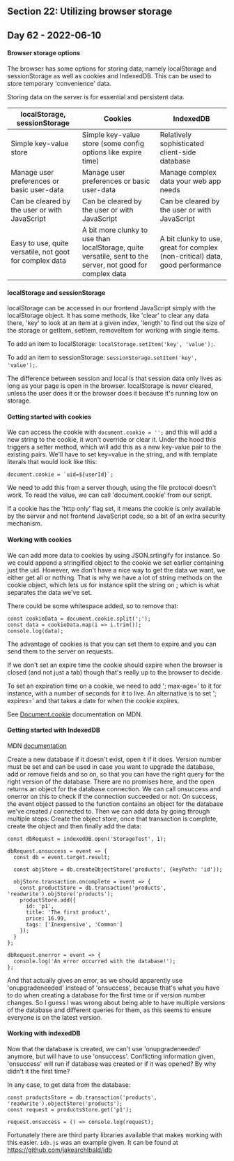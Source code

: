 ## Section 22: Utilizing browser storage

## Day 62 - 2022-06-10

#### <b>Browser storage options</b>

The browser has some options for storing data, namely localStorage and sessionStorage as well as cookies and IndexedDB. This can be used to store temporary 'convenience' data.

Storing data on the server is for essential and persistent data.

|localStorage, sessionStorage|Cookies|IndexedDB|
|----------------------------|-------|---------|
|Simple key-value store|Simple key-value store (some config options like expire time)|Relatively sophisticated client-side database|
|Manage user preferences or basic user-data|Manage user preferences or basic user-data|Manage complex data your web app needs|
|Can be cleared by the user or with JavaScript|Can be cleared by the user or with JavaScript|Can be cleared by the user or with JavaScript|
|Easy to use, quite versatile, not goot for complex data|A bit more clunky to use than localStorage, quite versatile, sent to the server, not good for complex data|A bit clunky to use, great for complex (non-critical) data, good performance|

#### <b>localStorage and sessionStorage</b>

localStorage can be accessed in our frontend JavaScript simply with the localStorage object. It has some methods, like 'clear' to clear any data there, 'key' to look at an item at a given index, 'length' to find out the size of the storage or getItem, setItem, removeItem for working with single items.

To add an item to localStorage: `localStorage.setItem('key', 'value');`.

To add an item to sessionStorage: `sessionStorage.setItem('key', 'value');`.

The difference between session and local is that session data only lives as long as your page is open in the browser. localStorage is never cleared, unless the user does it or the browser does it because it's running low on storage.

#### <b>Getting started with cookies</b>

We can access the cookie with `document.cookie = '';` and this will add a new string to the cookie, it won't override or clear it. Under the hood this triggers a setter method, which will add this as a new key-value pair to the existing pairs. We'll have to set key=value in the string, and with template literals that would look like this:

```
document.cookie = `uid=${userId}`;
```

We need to add this from a server though, using the file protocol doesn't work. To read the value, we can call 'document.cookie' from our script.

If a cookie has the 'http only' flag set, it means the cookie is only available by the server and not frontend JavaScript code, so a bit of an extra security mechanism.

#### <b>Working with cookies</b>

We can add more data to cookies by using JSON.srtingify for instance. So we could append a stringified object to the cookie we set earlier containing just the uid. However, we don't have a nice way to get the data we want, we either get all or nothing. That is why we have a lot of string methods on the cookie object, which lets us for instance split the string on ; which is what separates the data we've set.

There could be some whitespace added, so to remove that:

```JS
const cookieData = document.cookie.split(';');
const data = cookieData.map(i => i.trim());
console.log(data);
```

The advantage of cookies is that you can set them to expire and you can send them to the server on requests.

If we don't set an expire time the cookie should expire when the browser is closed (and not just a tab) though that's really up to the browser to decide.

To set an expiration time on a cookie, we need to add '; max-age=' to it for instance, with a number of seconds for it to live. An alternative is to set '; expires=' and that takes a date for when the cookie expires.

See [Document.cookie](https://developer.mozilla.org/en-US/docs/Web/API/Document/cookie) documentation on MDN.

#### <b>Getting started with IndexedDB</b>

MDN [documentation](https://developer.mozilla.org/en-US/docs/Web/API/IndexedDB_API/Using_IndexedDB)

Create a new database if it doesn't exist, open it if it does. Version number must be set and can be used in case you want to upgrade the database, add or remove fields and so on, so that you can have the right query for the right version of the database. There are no promises here, and the open returns an object for the database connection. We can call onsuccess and onerror on this to check if the connection succeeded or not. On success, the event object passed to the function contains an object for the database we've created / connected to. Then we can add data by going through multiple steps: Create the object store, once that transaction is complete, create the object and then finally add the data:

```JS
const dbRequest = indexedDB.open('StorageTest', 1);

dbRequest.onsuccess = event => {
  const db = event.target.result;

  const objStore = db.createObjectStore('products', {keyPath: 'id'});

  objStore.transaction.oncomplete = event => {
    const productStore = db.transaction('products', 'readwrite').objStore('products');
    productStore.add({
      id: 'p1',
      title: 'The first product',
      price: 16.99,
      tags: ['Inexpensive', 'Common']
    });
  }
};

dbRequest.onerror = event => {
  console.log('An error occurred with the database!');
};
```

And that actually gives an error, as we should apparently use 'onupgradeneeded' instead of 'onsuccess', because that's what you have to do when creating a database for the first time or if version number changes. So I guess I was wrong about being able to have multiple versions of the database and different queries for them, as this seems to ensure everyone is on the latest version.

#### <b>Working with indexedDB</b>

Now that the database is created, we can't use 'onupgradeneeded' anymore, but will have to use 'onsuccess'. Conflicting information given, 'onsuccess' will run if database was created or if it was opened? By why didn't it the first time?

In any case, to get data from the database:

```JS
const productsStore = db.transaction('products', 'readwrite').objectStore('products');
const request = productsStore.get('p1');

request.onsuccess = () => console.log(request);
```

Fortunately there are third party libraries available that makes working with this easier. `idb.js` was an example given. It can be found at https://github.com/jakearchibald/idb

